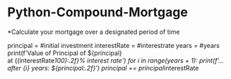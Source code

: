 # Python-Compound-Mortgage
*Calculate your mortgage over a designated period of time

principal = #initial investment
interestRate = #interestrate
years = #years
print(f'Value of Principal of ${principal}\
      at {(interestRate*100):.2f}% interest rate')
for i in range(years + 1):
    print(f'... after {i} years: ${principal:.2f}')
    principal += principal*interestRate
